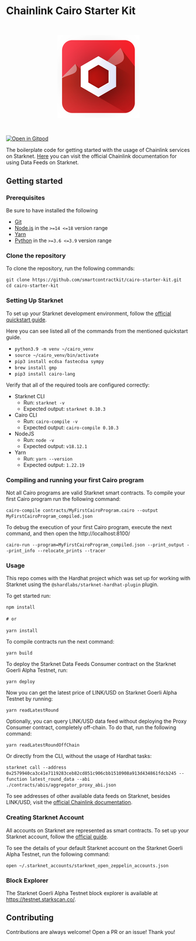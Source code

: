 # Chainlink Cairo Starter Kit

<br/>
<p align="center">
<a href="https://chain.link" target="_blank">
<img src="./logo.png" width="225" alt="Chainlink Cairo logo">
</a>
</p>
<br/>

[![Open in Gitpod](https://gitpod.io/button/open-in-gitpod.svg)](https://gitpod.io/#https://github.com/smartcontractkit/cairo-starter-kit)

The boilerplate code for getting started with the usage of Chainlink services on Starknet. [Here](https://docs.chain.link/data-feeds/starknet) you can visit the official Chainlink documentation for using Data Feeds on Starknet.

## Getting started

### Prerequisites

Be sure to have installed the following

- [Git](https://git-scm.com/book/en/v2/Getting-Started-Installing-Git)
- [Node.js](https://nodejs.org/en/download/) in the `>=14 <=18` version range
- [Yarn](https://yarnpkg.com/getting-started/install)
- [Python](https://www.python.org/downloads/) in the `>=3.6 <=3.9` version range

### Clone the repository

To clone the repository, run the following commands:

```
git clone https://github.com/smartcontractkit/cairo-starter-kit.git
cd cairo-starter-kit
```

### Setting Up Starknet

To set up your Starknet development environment, follow the [official quickstart guide](https://docs.starknet.io/documentation/getting_started/setting_up_the_environment/).

Here you can see listed all of the commands from the mentioned quickstart guide.

- `python3.9 -m venv ~/cairo_venv`
- `source ~/cairo_venv/bin/activate`
- `pip3 install ecdsa fastecdsa sympy`
- `brew install gmp`
- `pip3 install cairo-lang`

Verify that all of the required tools are configured correctly:

- Starknet CLI
  - Run: `starknet -v`
  - Expected output: `starknet 0.10.3`
- Cairo CLI
  - Run: `cairo-compile -v`
  - Expected output: `cairo-compile 0.10.3`
- NodeJS
  - Run: `node -v`
  - Expected output: `v18.12.1`
- Yarn
  - Run: `yarn --version`
  - Expected output: `1.22.19`

### Compiling and running your first Cairo program

Not all Cairo programs are valid Starknet smart contracts. To compile your first Cairo program run the following command:

```
cairo-compile contracts/MyFirstCairoProgram.cairo --output MyFirstCairoProgram_compiled.json
```

To debug the execution of your first Cairo program, execute the next command, and then open the http://localhost:8100/

```
cairo-run --program=MyFirstCairoProgram_compiled.json --print_output --print_info --relocate_prints --tracer
```

### Usage

This repo comes with the Hardhat project which was set up for working with Starknet using the `@shardlabs/starknet-hardhat-plugin` plugin.

To get started run:

```
npm install

# or

yarn install
```

To compile contracts run the next command:

```
yarn build
```

To deploy the Starknet Data Feeds Consumer contract on the Starknet Goerli Alpha Testnet, run:

```
yarn deploy
```

Now you can get the latest price of LINK/USD on Starknet Goerli Alpha Testnet by running:

```
yarn readLatestRound
```

Optionally, you can query LINK/USD data feed without deploying the Proxy Consumer contract, completely off-chain. To do that, run the following command:

```
yarn readLatestRoundOffChain
```

Or directly from the CLI, without the usage of Hardhat tasks:

```
starknet call --address 0x2579940ca3c41e7119283ceb82cd851c906cbb1510908a913d434861fdcb245 --function latest_round_data --abi ./contracts/abis/aggregator_proxy_abi.json
```

To see addresses of other available data feeds on Starknet, besides LINK/USD, visit the [official Chainlink documentation](https://docs.chain.link/data-feeds/price-feeds/addresses?network=starknet).

### Creating Starknet Account

All accounts on Starknet are represented as smart contracts. To set up your Starknet account, follow the [official guide](https://docs.starknet.io/documentation/getting_started/account_setup/).

To see the details of your default Starknet account on the Starknet Goerli Alpha Testnet, run the following command:

```
open ~/.starknet_accounts/starknet_open_zeppelin_accounts.json
```

### Block Explorer

The Starknet Goerli Alpha Testnet block explorer is available at https://testnet.starkscan.co/.

## Contributing

Contributions are always welcome! Open a PR or an issue! Thank you!
